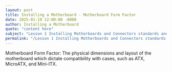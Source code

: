 ```yaml
---
layout: post
title: Installing a Motherboard - Motherboard Form Factor
date: 2025-01-10 12:00:00 -0000
author: Installing a Motherboard
quote: "content here"
subject: "Lesson 1 Installing Motherboards and Connectors standards and specifications"
permalink: "/Lesson 1 Installing Motherboards and Connectors standards and specifications/Installing a Motherboard/Installing a Motherboard - Motherboard Form Factor"
---
```


Motherboard Form Factor: The physical dimensions and layout of the motherboard which dictate compatibility with cases, such as ATX, MicroATX, and Mini-ITX.
